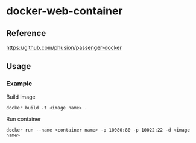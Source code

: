 docker-web-container
==================
## Reference
https://github.com/phusion/passenger-docker

## Usage

### Example

Build image
```shell
docker build -t <image name> .
```

Run container
```shell
docker run --name <container name> -p 10080:80 -p 10022:22 -d <image name>
```


